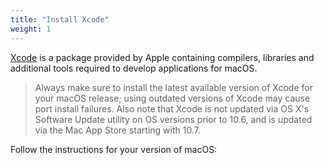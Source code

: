 ```yaml
---
title: "Install Xcode"
weight: 1
---
```



[Xcode](https://developer.apple.com/xcode/) is a package provided by Apple containing compilers, libraries and additional tools required to develop applications for macOS.

> Always make sure to install the latest available version of Xcode for your macOS release; using outdated versions of Xcode may cause port install failures. Also note that Xcode is not updated via OS X's Software Update utility on OS versions prior to 10.6, and is updated via the Mac App Store starting with 10.7.

Follow the instructions for your version of macOS:
